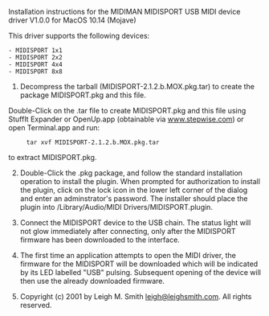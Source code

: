 Installation instructions for the
MIDIMAN MIDISPORT USB MIDI device driver V1.0.0
for MacOS 10.14 (Mojave)

This driver supports the following devices:

    - MIDISPORT 1x1
    - MIDISPORT 2x2
    - MIDISPORT 4x4
    - MIDISPORT 8x8

1. Decompress the tarball (MIDISPORT-2.1.2.b.MOX.pkg.tar) to create the package MIDISPORT.pkg and this file.

Double-Click on the .tar file to create MIDISPORT.pkg and this file using StuffIt Expander
or OpenUp.app (obtainable via www.stepwise.com) or open Terminal.app and run:

	     tar xvf MIDISPORT-2.1.2.b.MOX.pkg.tar

to extract MIDISPORT.pkg.

2. Double-Click the .pkg package, and follow the standard installation operation to
install the plugin. When prompted for authorization to install the plugin, click on the
lock icon in the lower left corner of the dialog and enter an adminstrator's password. The
installer should place the plugin into /Library/Audio/MIDI Drivers/MIDISPORT.plugin.

3. Connect the MIDISPORT device to the USB chain. The status light will not glow
immediately after connecting, only after the MIDISPORT firmware has been downloaded to the
interface.

4. The first time an application attempts to open the MIDI driver, the firmware for the
MIDISPORT will be downloaded which will be indicated by its LED labelled "USB"
pulsing. Subsequent opening of the device will then use the already downloaded firmware.

5. Copyright (c) 2001 by Leigh M. Smith <leigh@leighsmith.com>.  All rights reserved.
